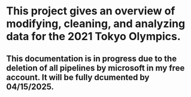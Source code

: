 
# This project gives an overview of modifying, cleaning, and analyzing data for the 2021 Tokyo Olympics.

## This documentation is in progress due to the deletion of all pipelines by microsoft in my free account. It will be fully dcumented by 04/15/2025.
